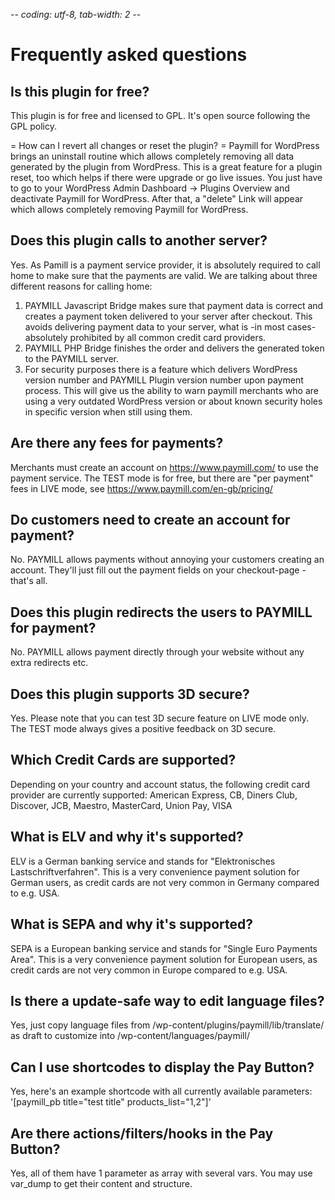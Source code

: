 -*- coding: utf-8, tab-width: 2 -*-

Frequently asked questions
==========================

Is this plugin for free?
------------------------
This plugin is for free and licensed to GPL.
It's open source following the GPL policy.

= How can I revert all changes or reset the plugin? =
Paymill for WordPress brings an uninstall routine which allows completely removing all data generated by the plugin from WordPress. This is a great feature for a plugin reset, too which helps if there were upgrade or go live issues. You just have to go to your WordPress Admin Dashboard -> Plugins Overview and deactivate Paymill for WordPress. After that, a "delete" Link will appear which allows completely removing Paymill for WordPress.

Does this plugin calls to another server?
-----------------------------------------
Yes. As Pamill is a payment service provider, it is absolutely required to call home to make sure that the payments are valid.
We are talking about three different reasons for calling home:

1. PAYMILL Javascript Bridge makes sure that payment data is correct and creates a payment token delivered to your server after checkout. This avoids delivering payment data to your server, what is -in most cases- absolutely prohibited by all common credit card providers.
2. PAYMILL PHP Bridge finishes the order and delivers the generated token to the PAYMILL server.
3. For security purposes there is a feature which delivers WordPress version number and PAYMILL Plugin version number upon payment process. This will give us the ability to warn paymill merchants who are using a very outdated WordPress version or about known security holes in specific version when still using them.

Are there any fees for payments?
--------------------------------
Merchants must create an account on https://www.paymill.com/ to use the payment service.
The TEST mode is for free, but there are "per payment" fees in LIVE mode, see https://www.paymill.com/en-gb/pricing/

Do customers need to create an account for payment?
---------------------------------------------------
No. PAYMILL allows payments without annoying your customers creating an account.
They'll just fill out the payment fields on your checkout-page - that's all.

Does this plugin redirects the users to PAYMILL for payment?
------------------------------------------------------------
No. PAYMILL allows payment directly through your website without any extra redirects etc.

Does this plugin supports 3D secure?
------------------------------------
Yes. Please note that you can test 3D secure feature on LIVE mode only.
The TEST mode always gives a positive feedback on 3D secure.

Which Credit Cards are supported?
---------------------------------
Depending on your country and account status, the following credit card provider are currently supported: American Express, CB, Diners Club, Discover, JCB, Maestro, MasterCard, Union Pay, VISA

What is ELV and why it's supported?
-----------------------------------
ELV is a German banking service and stands for "Elektronisches Lastschriftverfahren".
This is a very convenience payment solution for German users, as credit cards are not very common in Germany compared to e.g. USA.

What is SEPA and why it's supported?
-----------------------------------
SEPA is a European banking service and stands for "Single Euro Payments Area".
This is a very convenience payment solution for European users, as credit cards are not very common in Europe compared to e.g. USA.

Is there a update-safe way to edit language files?
-----------------------------------
Yes, just copy language files from /wp-content/plugins/paymill/lib/translate/ as draft to customize into /wp-content/languages/paymill/

Can I use shortcodes to display the Pay Button?
-----------------------------------------------
Yes, here's an example shortcode with all currently available parameters: '[paymill_pb title="test title" products_list="1,2"]'

Are there actions/filters/hooks in the Pay Button?
--------------------------------------------------
Yes, all of them have 1 parameter as array with several vars.
You may use var_dump to get their content and structure.